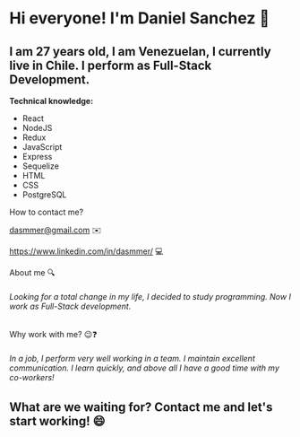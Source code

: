 # Hi everyone! I'm **Daniel Sanchez** 👋

## I am 27 years old, I am Venezuelan, I currently live in Chile. I perform as **Full-Stack Development**.


**Technical knowledge:**
<sup>

- React
- NodeJS
- Redux
- JavaScript
- Express
- Sequelize
- HTML
- CSS
- PostgreSQL</sup>

How to contact me? 

dasmmer@gmail.com :envelope: 

https://www.linkedin.com/in/dasmmer/ :computer:

About me :mag:

###### Looking for a total change in my life, I decided to study programming. Now I work as Full-Stack development.

Why work with me? :wink::question:

###### In a job, I perform very well working in a team. I maintain excellent communication. I learn quickly, and above all I have a good time with my co-workers!

## What are we waiting for? Contact me and let's start working! :smile:


